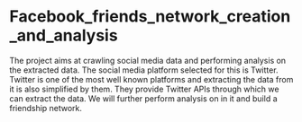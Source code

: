 # Facebook_friends_network_creation_and_analysis
The project aims at crawling social media data and performing analysis on the extracted data. The social media platform selected for this is Twitter. Twitter is one of the most well known platforms and extracting the data from it is also simplified by them. They provide Twitter APIs through which we can extract the data. We will further perform analysis on in it and build a friendship network.
